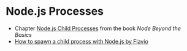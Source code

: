 # Node.js Processes

* Chapter [Node.js Child Processes](https://jscomplete.com/learn/node-beyond-basics/child-processes) from the book *Node Beyond the Basics*
* [How to spawn a child process with Node.js by Flavio](https://flaviocopes.com/how-to-spawn-child-process-node/)

